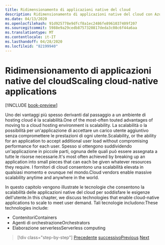 ```yaml
---
title: Ridimensionamento di applicazioni native del cloud
description: Ridimensionamento di applicazioni native del cloud con Azure Kubernetes Service e funzioni di Azure per soddisfare le esigenze degli utenti in modo economicamente conveniente.
ms.date: 04/13/2020
ms.openlocfilehash: 91d925778e9dfcf8a1ec2486fe8961037409f207
ms.sourcegitcommit: 5988e9a29cedb8757320817deda3c08c6f44a6aa
ms.translationtype: MT
ms.contentlocale: it-IT
ms.lasthandoff: 04/28/2020
ms.locfileid: "82199940"
---
```

# <a name="scaling-cloud-native-applications"></a><span data-ttu-id="55415-103">Ridimensionamento di applicazioni native del cloud</span><span class="sxs-lookup"><span data-stu-id="55415-103">Scaling cloud-native applications</span></span>

[!INCLUDE [book-preview](../../../includes/book-preview.md)]

<span data-ttu-id="55415-104">Uno dei vantaggi più spesso derivanti dal passaggio a un ambiente di hosting cloud è la scalabilità.</span><span class="sxs-lookup"><span data-stu-id="55415-104">One of the most-often touted advantages of moving to a cloud hosting environment is scalability.</span></span> <span data-ttu-id="55415-105">La scalabilità o la possibilità per un'applicazione di accettare un carico utente aggiuntivo senza compromettere le prestazioni di ogni utente.</span><span class="sxs-lookup"><span data-stu-id="55415-105">Scalability, or the ability for an application to accept additional user load without compromising performance for each user.</span></span> <span data-ttu-id="55415-106">Spesso si ottengono suddividendo un'applicazione in piccole parti, ognuna delle quali può essere assegnata a tutte le risorse necessarie.</span><span class="sxs-lookup"><span data-stu-id="55415-106">It's most often achieved by breaking up an application into small pieces that can each be given whatever resources they require.</span></span> <span data-ttu-id="55415-107">I fornitori di cloud consentono una scalabilità elevata in qualsiasi momento e ovunque nel mondo.</span><span class="sxs-lookup"><span data-stu-id="55415-107">Cloud vendors enable massive scalability anytime and anywhere in the world.</span></span>

 <span data-ttu-id="55415-108">In questo capitolo vengono illustrate le tecnologie che consentono la scalabilità delle applicazioni native del cloud per soddisfare le esigenze dell'utente.</span><span class="sxs-lookup"><span data-stu-id="55415-108">In this chapter, we discuss technologies that enable cloud-native applications to scale to meet user demand.</span></span> <span data-ttu-id="55415-109">Tali tecnologie includono:</span><span class="sxs-lookup"><span data-stu-id="55415-109">These technologies include:</span></span>

- <span data-ttu-id="55415-110">Contenitori</span><span class="sxs-lookup"><span data-stu-id="55415-110">Containers</span></span>
- <span data-ttu-id="55415-111">Agenti di orchestrazione</span><span class="sxs-lookup"><span data-stu-id="55415-111">Orchestrators</span></span>
- <span data-ttu-id="55415-112">Elaborazione serverless</span><span class="sxs-lookup"><span data-stu-id="55415-112">Serverless computing</span></span>

>[!div class="step-by-step"]
><span data-ttu-id="55415-113">[Precedente](centralized-configuration.md)
>[successivo](leverage-containers-orchestrators.md)</span><span class="sxs-lookup"><span data-stu-id="55415-113">[Previous](centralized-configuration.md)
[Next](leverage-containers-orchestrators.md)</span></span>
